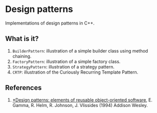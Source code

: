 # Design patterns

Implementations of design patterns in C++.


## What is it?

1. `BuilderPattern`: illustration of a simple builder class using method
   chaining.
1. `FactoryPattern`: illustration of a simple factory class.
1. `StrategyPattern`: illustration of a strategy pattern.
1. `CRTP`: illustration of the Curiously Recurring Template Pattern.


## References

1. [*Design patterns: elements of reusable object-oriented software](https://www.amazon.co.uk/Design-patterns-elements-reusable-object-oriented/dp/0201633612/ref=sr_1_1?ie=UTF8&qid=1519888037&sr=8-1&keywords=design+patterns), E. Gamma, R. Helm, R. Johnson, J. Vlissides (1994) Addison Wesley.
